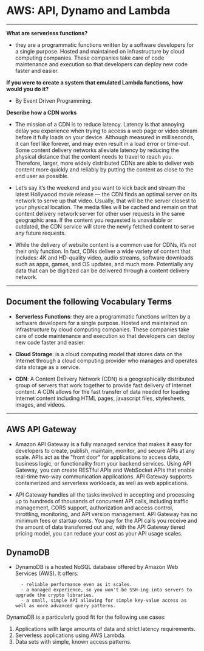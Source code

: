 # AWS: API, Dynamo and Lambda

---

**What are serverless functions?**

- they are a programmatic functions written by a software developers for a single purpose. Hosted and maintained on infrastructure by cloud computing companies. These companies take care of code maintenance and execution so that developers can deploy new code faster and easier.

**If you were to create a system that emulated Lambda functions, how would you do it?**

- By Event Driven Programming.

**Describe how a CDN works**

- The mission of a CDN is to reduce latency. Latency is that annoying delay you experience when trying to access a web page or video stream before it fully loads on your device. Although measured in milliseconds, it can feel like forever, and may even result in a load error or time-out. Some content delivery networks alleviate latency by reducing the physical distance that the content needs to travel to reach you. Therefore, larger, more widely distributed CDNs are able to deliver web content more quickly and reliably by putting the content as close to the end user as possible.

- Let’s say it’s the weekend and you want to kick back and stream the latest Hollywood movie release — the CDN finds an optimal server on its network to serve up that video. Usually, that will be the server closest to your physical location. The media files will be cached and remain on that content delivery network server for other user requests in the same geographic area. If the content you requested is unavailable or outdated, the CDN service will store the newly fetched content to serve any future requests.

- While the delivery of website content is a common use for CDNs, it’s not their only function. In fact, CDNs deliver a wide variety of content that includes: 4K and HD-quality video, audio streams, software downloads such as apps, games, and OS updates, and much more. Potentially any data that can be digitized can be delivered through a content delivery network.

---

## Document the following Vocabulary Terms

- **Serverless Functions**: they are a programmatic functions written by a software developers for a single purpose. Hosted and maintained on infrastructure by cloud computing companies. These companies take care of code maintenance and execution so that developers can deploy new code faster and easier.

- **Cloud Storage**: is a cloud computing model that stores data on the Internet through a cloud computing provider who manages and operates data storage as a service.

- **CDN**: A Content Delivery Network (CDN) is a geographically distributed group of servers that work together to provide fast delivery of Internet content. A CDN allows for the fast transfer of data needed for loading Internet content including HTML pages, javascript files, stylesheets, images, and videos.

---

## AWS API Gateway

- Amazon API Gateway is a fully managed service that makes it easy for developers to create, publish, maintain, monitor, and secure APIs at any scale. APIs act as the "front door" for applications to access data, business logic, or functionality from your backend services. Using API Gateway, you can create RESTful APIs and WebSocket APIs that enable real-time two-way communication applications. API Gateway supports containerized and serverless workloads, as well as web applications.

- API Gateway handles all the tasks involved in accepting and processing up to hundreds of thousands of concurrent API calls, including traffic management, CORS support, authorization and access control, throttling, monitoring, and API version management. API Gateway has no minimum fees or startup costs. You pay for the API calls you receive and the amount of data transferred out and, with the API Gateway tiered pricing model, you can reduce your cost as your API usage scales.

## DynamoDB

- DynamoDB is a hosted NoSQL database offered by Amazon Web Services (AWS). It offers:

        - reliable performance even as it scales.
        - a managed experience, so you won't be SSH-ing into servers to upgrade the crypto libraries.
        - a small, simple API allowing for simple key-value access as well as more advanced query patterns.

DynamoDB is a particularly good fit for the following use cases:

1. Applications with large amounts of data and strict latency requirements.
2. Serverless applications using AWS Lambda.
3. Data sets with simple, known access patterns.
